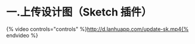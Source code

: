 # 一.上传设计图（Sketch 插件）

{% video controls="controls" %}http://d.lanhuapp.com/update-sk.mp4{% endvideo %}